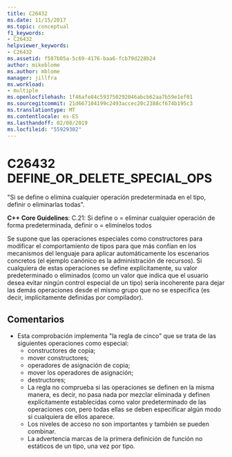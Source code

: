 ```yaml
---
title: C26432
ms.date: 11/15/2017
ms.topic: conceptual
f1_keywords:
- C26432
helpviewer_keywords:
- C26432
ms.assetid: f587b05a-5c69-4176-baa6-fcb79d228b24
author: mikeblome
ms.author: mblome
manager: jillfra
ms.workload:
- multiple
ms.openlocfilehash: 1f46afe84c593750292046abcb62aa7b59e1ef01
ms.sourcegitcommit: 21d667104199c2493accec20c2388cf674b195c3
ms.translationtype: MT
ms.contentlocale: es-ES
ms.lasthandoff: 02/08/2019
ms.locfileid: "55929302"
---
```

# <a name="c26432-defineordeletespecialops"></a>C26432 DEFINE_OR_DELETE_SPECIAL_OPS
"Si se define o elimina cualquier operación predeterminada en el tipo, definir o eliminarlas todas".

**C++ Core Guidelines**: C.21: Si define o = eliminar cualquier operación de forma predeterminada, definir o = elimínelos todos

Se supone que las operaciones especiales como constructores para modificar el comportamiento de tipos para que más confían en los mecanismos del lenguaje para aplicar automáticamente los escenarios concretos (el ejemplo canónico es la administración de recursos). Si cualquiera de estas operaciones se define explícitamente, su valor predeterminado o eliminados (como un valor que indica que el usuario desea evitar ningún control especial de un tipo) sería incoherente para dejar las demás operaciones desde el mismo grupo que no se especifica (es decir, implícitamente definidas por compilador).

## <a name="remarks"></a>Comentarios
- Esta comprobación implementa "la regla de cinco" que se trata de las siguientes operaciones como especial:
  -  constructores de copia;
  -  mover constructores;
  -  operadores de asignación de copia;
  -  mover los operadores de asignación;
  -  destructores;
  -  La regla no comprueba si las operaciones se definen en la misma manera, es decir, no pasa nada por mezclar eliminada y definen explícitamente establecidas como valor predeterminado de las operaciones con, pero todas ellas se deben especificar algún modo si cualquiera de ellos aparece.
  -  Los niveles de acceso no son importantes y también se pueden combinar.
  -  La advertencia marcas de la primera definición de función no estáticos de un tipo, una vez por tipo.
